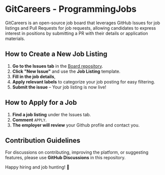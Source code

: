 # GitCareers - ProgrammingJobs

GitCareers is an open-source job board that leverages GitHub Issues for job listings and Pull Requests for job requests, allowing candidates to express interest in positions by submitting a PR with their details or application materials.

## How to Create a New Job Listing
1. **Go to the Issues tab** in the [Board repository](https://github.com/GitCareers/ProgrammingJobs/issues).
2. **Click "New Issue"** and use the **Job Listing** template.
3. **Fill in the job details**, 
4. **Apply relevant labels** to categorize your job posting for easy filtering.
5. **Submit the issue** – Your job listing is now live!

## How to Apply for a Job
1. **Find a job listing** under the Issues tab.
2. **Comment** `APPLY`.
4. **The employer will review** your Github profile and contact you.

## Contribution Guidelines
For discussions on contributing, improving the platform, or suggesting features, please use **GitHub Discussions** in this repository.


Happy hiring and job hunting! 🚀


